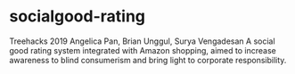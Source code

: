 # socialgood-rating
Treehacks 2019 
Angelica Pan, Brian Unggul, Surya Vengadesan
A social good rating system integrated with Amazon shopping, aimed to increase awareness to blind consumerism and bring light to corporate responsibility. 
